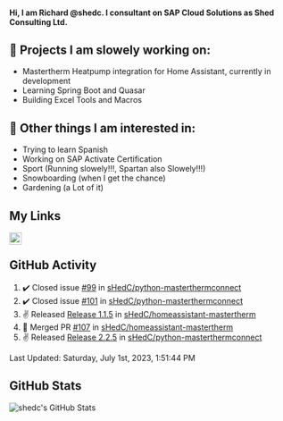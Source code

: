 #### Hi, I am Richard @shedc. I consultant on SAP Cloud Solutions as Shed Consulting Ltd.

## 👋 Projects I am slowely working on:
- Mastertherm Heatpump integration for Home Assistant, currently in development
- Learning Spring Boot and Quasar
- Building Excel Tools and Macros

## 👀 Other things I am interested in:
- Trying to learn Spanish
- Working on SAP Activate Certification
- Sport (Running slowely!!!, Spartan also Slowely!!!)
- Snowboarding (when I get the chance)
- Gardening (a Lot of it)

## My Links
[<img align="left" alt="shedc | LinkedIn" width="22px" src="https://cdn.jsdelivr.net/npm/simple-icons@v3/icons/linkedin.svg" />][linkedin]

<br/>

## GitHub Activity
<!--RECENT_ACTIVITY:start-->
1. ✔️ Closed issue [#99](https://github.com/sHedC/python-masterthermconnect/issues/99) in [sHedC/python-masterthermconnect](https://github.com/sHedC/python-masterthermconnect)
2. ✔️ Closed issue [#101](https://github.com/sHedC/python-masterthermconnect/issues/101) in [sHedC/python-masterthermconnect](https://github.com/sHedC/python-masterthermconnect)
3. ✌️ Released [Release 1.1.5](https://github.com/sHedC/homeassistant-mastertherm/releases/tag/1.1.5) in [sHedC/homeassistant-mastertherm](https://github.com/sHedC/homeassistant-mastertherm)
4. 🎉 Merged PR [#107](https://github.com/sHedC/homeassistant-mastertherm/pull/107) in [sHedC/homeassistant-mastertherm](https://github.com/sHedC/homeassistant-mastertherm)
5. ✌️ Released [Release 2.2.5](https://github.com/sHedC/python-masterthermconnect/releases/tag/2.2.5) in [sHedC/python-masterthermconnect](https://github.com/sHedC/python-masterthermconnect)
<!--RECENT_ACTIVITY:end-->
<!--RECENT_ACTIVITY:last_update-->
Last Updated: Saturday, July 1st, 2023, 1:51:44 PM
<!--RECENT_ACTIVITY:last_update_end-->

## GitHub Stats
<img align="left" alt="shedc's GitHub Stats" src="https://github-readme-stats.vercel.app/api?username=shedc&show_icons=true&hide_title=true" />

[linkedin]: https://www.linkedin.com/in/richard-holmes-3314251/
